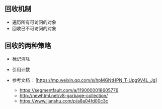 ## 回收机制
  - 遍历所有可访问的对象
  - 回收已不可访问的对象

## 回收的两种策略
  - 标记清除
  - 引用计数

- 参考文档： [https://mp.weixin.qq.com/s/hpMGNtHPN_T-Upg9V4L_Jg]
  - https://segmentfault.com/a/1190000018605776
  - http://newhtml.net/v8-garbage-collection/
  - https://www.jianshu.com/p/a8a04fd00c3c
